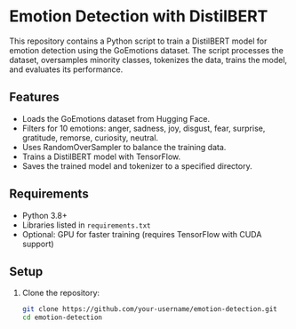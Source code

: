 
# Emotion Detection with DistilBERT

This repository contains a Python script to train a DistilBERT model for emotion detection using the GoEmotions dataset. The script processes the dataset, oversamples minority classes, tokenizes the data, trains the model, and evaluates its performance.

## Features
- Loads the GoEmotions dataset from Hugging Face.
- Filters for 10 emotions: anger, sadness, joy, disgust, fear, surprise, gratitude, remorse, curiosity, neutral.
- Uses RandomOverSampler to balance the training data.
- Trains a DistilBERT model with TensorFlow.
- Saves the trained model and tokenizer to a specified directory.

## Requirements
- Python 3.8+
- Libraries listed in `requirements.txt`
- Optional: GPU for faster training (requires TensorFlow with CUDA support)

## Setup
1. Clone the repository:
   ```bash
   git clone https://github.com/your-username/emotion-detection.git
   cd emotion-detection
